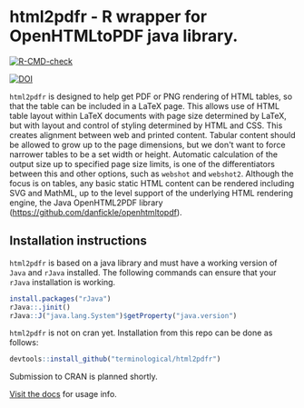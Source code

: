# html2pdfr - R wrapper for OpenHTMLtoPDF java library.

[![R-CMD-check](https://github.com/terminological/html2pdfr/workflows/R-CMD-check/badge.svg)](https://github.com/terminological/html2pdfr/actions)

[![DOI](https://zenodo.org/badge/459091655.svg)](https://zenodo.org/badge/latestdoi/459091655)

`html2pdfr` is designed to help get PDF or PNG rendering of HTML tables, so that the table can be included in a LaTeX page. This allows use of HTML table layout within LaTeX documents with page size determined by LaTeX, but with layout and control of styling determined by HTML and CSS. This creates alignment between web and printed content. Tabular content should be allowed to grow up to the page dimensions, but we don't want to force narrower tables to be a set width or height. Automatic calculation of the output size up to specified page size limits, is one of the differentiators between this and other options, such as `webshot` and `webshot2`. Although the focus is on tables, any basic static HTML content can be rendered including SVG and MathML, up to the level support of the underlying HTML rendering engine, the Java OpenHTML2PDF library (https://github.com/danfickle/openhtmltopdf). 

## Installation instructions

`html2pdfr` is based on a java library and must have a working version of `Java` and `rJava` installed. The following commands can ensure that your `rJava` installation is working.

```R
install.packages("rJava")
rJava::.jinit()
rJava::J("java.lang.System")$getProperty("java.version")
```

`html2pdfr` is not on cran yet. Installation from this repo can be done as follows:

```R
devtools::install_github("terminological/html2pdfr")
```

Submission to CRAN is planned shortly.

[Visit the docs](https://terminological.github.io/html2pdfr/) for usage info.
